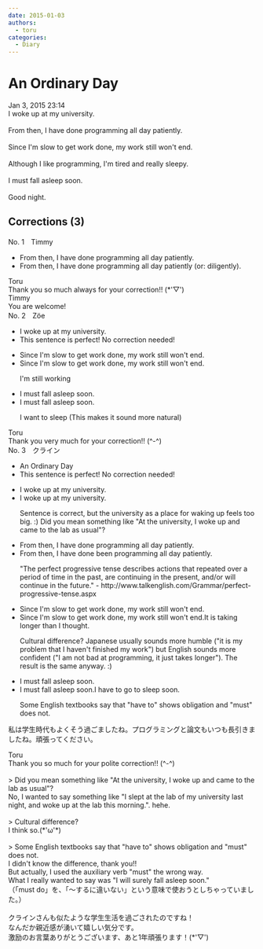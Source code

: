 ```yaml
---
date: 2015-01-03
authors:
  - toru
categories:
  - Diary
---
```


<h1 id="subject_show">An Ordinary Day</h1>
<div class="date">Jan 3, 2015 23:14</div>
<div id="post"><div id="body_show_ori">
I woke up at my university.<br/><br/>From then, I have done programming all day patiently.<br/><br/>Since I'm slow to get work done, my work still won't end.<br/><br/>Although I like programming, I'm tired and really sleepy.<br/><br/>I must fall asleep soon.<br/><br/>Good night.
</div></div>

<!-- more -->


## Corrections (3)
<div id="block"><div class="first_name"> No. 1　<span class="just_name">Timmy</span></div><div id="block2">
<ul class="correction_field">
<li class="incorrect">From then, I have done programming all day patiently.</li>
<li class="corrected correct">
From then, I have done programming all day patiently (or: diligently).
</li>
</ul>
</div><div class="name"><span class="just_name">Toru</span><br>
Thank you so much always for your correction!! (*'▽')
</div>
<div class="name"><span class="just_name">Timmy</span><br>
You are welcome!
</div>
</div>
<div id="block"><div class="first_name"> No. 2　<span class="just_name">Zöe</span></div><div id="block2">
<ul class="correction_field">
<li class="incorrect">I woke up at my university.</li>
<li class="corrected perfect">This sentence is perfect! No correction needed!</li>
</ul>
<ul class="correction_field">
<li class="incorrect">Since I'm slow to get work done, my work still won't end.</li>
<li class="corrected correct">
Since I'm slow to get work done, <span class="sline">my work still won't end</span>.
<p class="correction_comment">I'm still working</p>
</li>
</ul>
<ul class="correction_field">
<li class="incorrect">I must fall asleep soon.</li>
<li class="corrected correct">
I <span class="sline">must fall asleep </span>soon.
<p class="correction_comment">I want to sleep (This makes it sound more natural)</p>
</li>
</ul>
</div><div class="name"><span class="just_name">Toru</span><br>
Thank you very much for your correction!! (^-^)
</div>
</div>
<div id="block"><div class="first_name"> No. 3　<span class="just_name">クライン</span></div><div id="block2">
<ul class="correction_field">
<li class="incorrect">An Ordinary Day</li>
<li class="corrected perfect">This sentence is perfect! No correction needed!</li>
</ul>
<ul class="correction_field">
<li class="incorrect">I woke up at my university.</li>
<li class="corrected correct">
I woke up at my university.
<p class="correction_comment">Sentence is correct, but the university as a place for waking up feels too big. :)  Did you mean something like "At the university, I woke up and came to the lab as usual"?</p>
</li>
</ul>
<ul class="correction_field">
<li class="incorrect">From then, I have done programming all day patiently.</li>
<li class="corrected correct">
From then, I have <span class="sline">done</span> <span class="f_blue">been</span> programming all day patiently.
<p class="correction_comment">"The perfect progressive tense describes actions that repeated over a period of time in the past, are continuing in the present, and/or will continue in the future." - http://www.talkenglish.com/Grammar/perfect-progressive-tense.aspx</p>
</li>
</ul>
<ul class="correction_field">
<li class="incorrect">Since I'm slow to get work done, my work still won't end.</li>
<li class="corrected correct">
<span class="sline">Since I'm slow to get work done, my work still won't end.</span><span class="sline"></span><span class="f_blue">It is taking longer than I thought.</span>
<p class="correction_comment">Cultural difference? Japanese usually sounds more humble ("it is my problem that I haven't finished my work") but English sounds more confident ("I am not bad at programming, it just takes longer"). The result is the same anyway. :)</p>
</li>
</ul>
<ul class="correction_field">
<li class="incorrect">I must fall asleep soon.</li>
<li class="corrected correct">
<span class="sline">I must fall asleep soon.</span><span class="sline"></span><span class="f_blue">I have to go to sleep soon.</span>
<p class="correction_comment">Some English textbooks say that "have to" shows obligation and "must" does not.</p>
</li>
</ul>
<p class="comment_small">
 私は学生時代もよくそう過ごましたね。プログラミングと論文もいつも長引きましたね。頑張ってください。
</p>

</div><div class="name"><span class="just_name">Toru</span><br>
Thank you so much for your polite correction!! (^-^)<br/><br/>&gt; Did you mean something like "At the university, I woke up and came to the lab as usual"?<br/>No, I wanted to say something like "I slept at the lab of my university last night, and woke up at the lab this morning.". hehe.<br/><br/>&gt; Cultural difference?<br/>I think so.(*'ω'*)<br/><br/>&gt; Some English textbooks say that "have to" shows obligation and "must" does not.<br/>I didn't know the difference, thank you!!<br/>But actually, I used the auxiliary verb "must" the wrong way.<br/>What I really wanted to say was "I will surely fall asleep soon."<br/>（「must do」を、「～するに違いない」という意味で使おうとしちゃっていました。）<br/><br/>クラインさんも似たような学生生活を過ごされたのですね！<br/>なんだか親近感が湧いて嬉しい気分です。<br/>激励のお言葉ありがとうございます、あと1年頑張ります！(*'▽')
</div>
</div>
